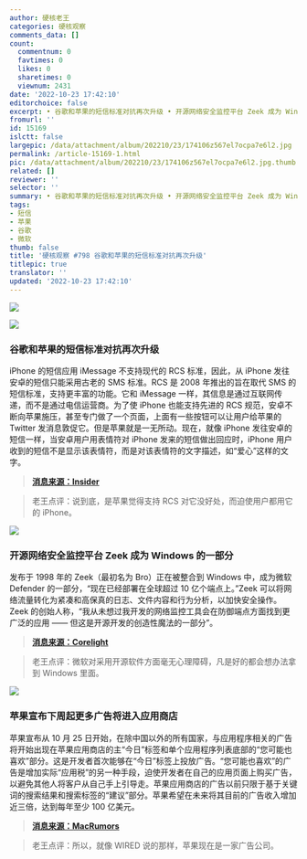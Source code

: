 ```yaml
---
author: 硬核老王
categories: 硬核观察
comments_data: []
count:
  commentnum: 0
  favtimes: 0
  likes: 0
  sharetimes: 0
  viewnum: 2431
date: '2022-10-23 17:42:10'
editorchoice: false
excerpt: • 谷歌和苹果的短信标准对抗再次升级 • 开源网络安全监控平台 Zeek 成为 Windows 的一部分 • 苹果宣布下周起更多广告将进入应用商店
fromurl: ''
id: 15169
islctt: false
largepic: /data/attachment/album/202210/23/174106z567el7ocpa7e6l2.jpg
permalink: /article-15169-1.html
pic: /data/attachment/album/202210/23/174106z567el7ocpa7e6l2.jpg.thumb.jpg
related: []
reviewer: ''
selector: ''
summary: • 谷歌和苹果的短信标准对抗再次升级 • 开源网络安全监控平台 Zeek 成为 Windows 的一部分 • 苹果宣布下周起更多广告将进入应用商店
tags:
- 短信
- 苹果
- 谷歌
- 微软
thumb: false
title: '硬核观察 #798 谷歌和苹果的短信标准对抗再次升级'
titlepic: true
translator: ''
updated: '2022-10-23 17:42:10'
---
```


![](/data/attachment/album/202210/23/174106z567el7ocpa7e6l2.jpg)


![](/data/attachment/album/202210/23/174114vchlyyyhtxyhh1zg.jpg)


### 谷歌和苹果的短信标准对抗再次升级


iPhone 的短信应用 iMessage 不支持现代的 RCS 标准，因此，从 iPhone 发往安卓的短信只能采用古老的 SMS 标准。RCS 是 2008 年推出的旨在取代 SMS 的短信标准，支持更丰富的功能。它和 iMessage 一样，其信息是通过互联网传递，而不是通过电信运营商。为了使 iPhone 也能支持先进的 RCS 规范，安卓不断向苹果施压，甚至专门做了一个页面，上面有一些按钮可以让用户给苹果的 Twitter 发消息敦促它。但是苹果就是一无所动。现在，就像 iPhone 发往安卓的短信一样，当安卓用户用表情符对 iPhone 发来的短信做出回应时，iPhone 用户收到的短信不是显示该表情符，而是对该表情符的文字描述，如“爱心”这样的文字。



> 
> **[消息来源：Insider](https://www.businessinsider.com/google-messages-android-update-iphone-reacted-texts-imessage-2022-10)**
> 
> 
> 



> 
> 老王点评：说到底，是苹果觉得支持 RCS 对它没好处，而迫使用户都用它的 iPhone。
> 
> 
> 


![](/data/attachment/album/202210/23/174127f5ooa4o888u6m65m.jpg)


### 开源网络安全监控平台 Zeek 成为 Windows 的一部分


发布于 1998 年的 Zeek（最初名为 Bro）正在被整合到 Windows 中，成为微软 Defender 的一部分，“现在已经部署在全球超过 10 亿个端点上。”Zeek 可以将网络流量转化为紧凑和高保真的日志、文件内容和行为分析，以加快安全操作。Zeek 的创始人称，“我从未想过我开发的网络监控工具会在防御端点方面找到更广泛的应用 —— 但这是开源开发的创造性魔法的一部分”。



> 
> **[消息来源：Corelight](https://corelight.com/company/zeek-now-component-of-microsoft-windows)**
> 
> 
> 



> 
> 老王点评：微软对采用开源软件方面毫无心理障碍，凡是好的都会想办法拿到 Windows 里面。
> 
> 
> 


![](/data/attachment/album/202210/23/174148wii3p71oc9d18dfm.jpg)


### 苹果宣布下周起更多广告将进入应用商店


苹果宣布从 10 月 25 日开始，在除中国以外的所有国家，与应用程序相关的广告将开始出现在苹果应用商店的主“今日”标签和单个应用程序列表底部的“您可能也喜欢”部分。这是开发者首次能够在“今日”标签上投放广告。“您可能也喜欢”的广告是增加实际“应用税”的另一种手段，迫使开发者在自己的应用页面上购买广告，以避免其他人将客户从自己手上引导走。苹果应用商店的广告以前只限于基于关键词的搜索结果和搜索标签的“建议”部分。苹果希望在未来将其目前的广告收入增加近三倍，达到每年至少 100 亿美元。



> 
> **[消息来源：MacRumors](https://www.macrumors.com/2022/10/22/apple-announces-more-app-store-ads/)**
> 
> 
> 



> 
> 老王点评：所以，就像 WIRED 说的那样，苹果现在是一家广告公司。
> 
> 
>